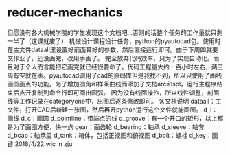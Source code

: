 # reducer-mechanics 
但愿没有各大机械学院的学生发现这个文档吧...否则的话整个任务的工作量就只剩一半了（这课就废了）
机械设计课程设计任务，python的pyautocad包。使用时在主文件dataall里设置好前面算好的参数，然后直接运行即可。由于下周四就要交作业了，还没画完，改用手画了。
完全放弃代码效率，只为了实现自动化。而且对于个人而言能把它画完就已经很要命了。代码工程量大约一百小时左右，两三周有空就在画。pyautocad调用了cad的原码库但是我找不到，所以只使用了画线画圆画点的功能。为了增加圆角和样条曲线而添加了文档arc和spl，运行主程序结束后点开复制到命令行即可画出圆弧。
因为没有线面操作，所以线性调整，剖面线等工作记录在categoryone中，出图后逐条修改即可。
各文档说明
dataall：主文件，打开CAD后新建一张图，然后再开python运行这个文件就能画图。
d_l：画线
d_c：画圆
d_pointline：带端点的线
d_groove：有一个开口的矩形，以上都是为了画图方便，快一点
gear：画齿轮
d_bearing：轴承
d_sleeve：轴套
d_bcap：轴承盖
d_tank：箱体，包括正视图和俯视图
d_bolt：螺栓
d_key：画键
2018/4/22.wjc in zju

